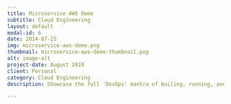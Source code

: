 ```yaml
---
title: Microservice AWS Demo
subtitle: Cloud Engineering
layout: default
modal-id: 6
date: 2014-07-15
img: microservice-aws-demo.png
thumbnail: microservice-aws-demo-thumbnail.png
alt: image-alt
project-date: August 2019
client: Personal
category: Cloud Engineering
description: Showcase the full 'DevOps' mantra of builing, running, and operating a microservice on the AWS cloud on various different Compute Services. Incl. on virtualized EC2 instances using non-containerized microservices, EC2 instances running Docker supporting microservices packaged in a Docker container, ECS running on EC2 compute services and also ECS Fargate. Moreover, microservices running inside Docker containers within EKS, AWS's managed Kubernetes service. Additionally, also demonstrates running microservies on more high level PAAS offerings such as Elastic Beanstalk. Project comes bundled with additional side projects which showcases individual aspect of the DevOps lifecycle and certain DevOps features. For example, sub-projects showcase the automation deployment of microservices to those various AWS compute services. Also, Terraform configuration on how to implement the Infrastructure as Code philosophy in the area of provisioning infrastructure repeatedly. Other minor sub-projects consists of a Jenkins Build Container project which gives a library of various different kind of "Build Containers" to use on Jenkins for this parent project. And, using Packer to build custom AWS AMIs for use in other related side sub-projects within this parent project. Checkout the Github repo at - https://github.com/colinbut/microservice-aws-demo.git

---
```

